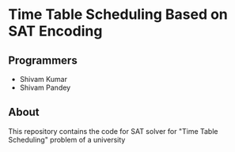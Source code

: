# Time Table Scheduling Based on SAT Encoding

## Programmers
- Shivam Kumar
- Shivam Pandey

## About
This repository contains the code for SAT solver for "Time Table Scheduling" problem of a university
